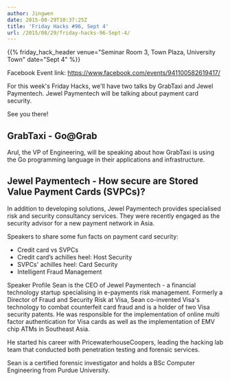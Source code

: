 ```yaml
---
author: Jingwen
date: 2015-08-29T10:37:25Z
title: 'Friday Hacks #96, Sept 4'
url: /2015/08/29/friday-hacks-96-Sept-4/
---
```


{{% friday_hack_header venue="Seminar Room 3, Town Plaza, University Town" date="Sept 4" %}}

Facebook Event link: https://www.facebook.com/events/941100582619417/

For this week's Friday Hacks, we'll have two talks by GrabTaxi and Jewel Paymentech. Jewel Paymentech will be talking about payment card security.

See you there!

## GrabTaxi - Go@Grab

Arul, the VP of Engineering, will be speaking about how GrabTaxi is using the Go programming language in their applications and infrastructure.

## Jewel Paymentech - How secure are Stored Value Payment Cards (SVPCs)?

In addition to developing solutions, Jewel Paymentech provides specialised risk and security consultancy services. They were recently engaged as the security advisor for a new payment network in Asia.

Speakers to share some fun facts on payment card security:
- Credit card vs SVPCs
- Credit card’s achilles heel: Host Security
- SVPCs' achilles heel: Card Security
- Intelligent Fraud Management

Speaker Profile
Sean is the CEO of Jewel Paymentech - a financial technology startup specialising in e-payments risk management. Formerly a Director of Fraud and Security Risk at Visa, Sean co-invented Visa's technology to combat counterfeit card fraud and is a holder of two Visa security patents. He was responsible for the implementation of online multi factor authentication for Visa cards as well as the implementation of EMV chip ATMs in Southeast Asia.

He started his career with PricewaterhouseCoopers, leading the hacking lab team that conducted both penetration testing and forensic services.

Sean is a certified forensic investigator and holds a BSc Computer Engineering from Purdue University.